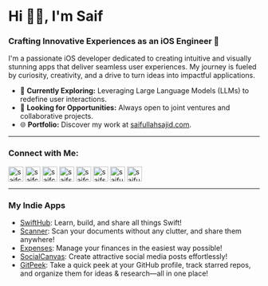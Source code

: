 <h1 align="left">Hi 👋🏼, I'm Saif</h1>  
<h3 align="left">Crafting Innovative Experiences as an iOS Engineer 🚀</h3>  

I'm a passionate iOS developer dedicated to creating intuitive and visually stunning apps that deliver seamless user experiences. My journey is fueled by curiosity, creativity, and a drive to turn ideas into impactful applications.

- 🔭 **Currently Exploring:** Leveraging Large Language Models (LLMs) to redefine user interactions.  
- 💼 **Looking for Opportunities:** Always open to joint ventures and collaborative projects.  
- 🌐 **Portfolio:** Discover my work at [saifullahsajid.com](https://saifullahsajid.com).  

---

<h3 align="left">Connect with Me:</h3>  
<p align="left">  
<a href="https://dev.to/saifcodes" target="_blank"><img align="center" src="https://raw.githubusercontent.com/rahuldkjain/github-profile-readme-generator/master/src/images/icons/Social/devto.svg" alt="saifcodes" height="30" width="30" /></a>  
<a href="https://angel.co/u/saifullahsajid" target="_blank"><img align="center" src="https://cdn1.iconfinder.com/data/icons/logos-and-brands-3/512/20_Angellist_logo_logos-512.png" alt="saifcodes" height="30" width="30" /></a>  
<a href="https://twitter.com/saifcodes" target="_blank"><img align="center" src="https://raw.githubusercontent.com/rahuldkjain/github-profile-readme-generator/master/src/images/icons/Social/twitter.svg" alt="saifcodes" height="30" width="30" /></a>  
<a href="https://linkedin.com/in/saifcodes" target="_blank"><img align="center" src="https://raw.githubusercontent.com/rahuldkjain/github-profile-readme-generator/master/src/images/icons/Social/linked-in-alt.svg" alt="saifsajid99" height="30" width="30" /></a>  
<a href="https://instagram.com/saifcodes" target="_blank"><img align="center" src="https://raw.githubusercontent.com/rahuldkjain/github-profile-readme-generator/master/src/images/icons/Social/instagram.svg" alt="saifcodes" height="30" width="30" /></a>  
<a href="https://dribbble.com/saifsajid" target="_blank"><img align="center" src="https://raw.githubusercontent.com/rahuldkjain/github-profile-readme-generator/master/src/images/icons/Social/dribbble.svg" alt="saifsajid" height="30" width="30" /></a>  
<a href="https://www.hackerrank.com/saifullahsajid" target="_blank"><img align="center" src="https://raw.githubusercontent.com/rahuldkjain/github-profile-readme-generator/master/src/images/icons/Social/hackerrank.svg" alt="saifullahsajid" height="30" width="30" /></a>  
<a href="https://www.leetcode.com/saifullahsajid" target="_blank"><img align="center" src="https://raw.githubusercontent.com/rahuldkjain/github-profile-readme-generator/master/src/images/icons/Social/leet-code.svg" alt="saifullahsajid" height="30" width="30" /></a>  
</p>  

---

<h3 align="left">My Indie Apps</h3>  
<ul>
  <li>
    <a href="https://apple.co/3UFmiJN" target="_blank">SwiftHub</a>: Learn, build, and share all things Swift!
  </li>
  <li>
    <a href="https://apple.co/4eTfQGe" target="_blank">Scanner</a>: Scan your documents without any clutter, and share them anywhere!
  </li>
  <li>
    <a href="https://apple.co/3BKzEOf" target="_blank">Expenses</a>: Manage your finances in the easiest way possible!
  </li>
  <li>
    <a href="https://apple.co/4fdoqQI" target="_blank">SocialCanvas</a>: Create attractive social media posts effortlessly!
  </li>
  <li>
    <a href="testflight.apple.com/join/htqhdSyG" target="_blank">GitPeek</a>: Take a quick peek at your GitHub profile, track starred repos, and organize them for ideas & research—all in one place!
  </li>
</ul>

